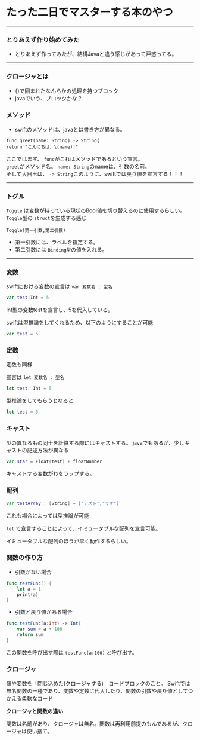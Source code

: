 # たった二日でマスターする本のやつ

---

### とりあえず作り始めてみた

- とりあえず作ってみたが、結構Javaと違う感じがあって戸惑ってる。

---

### クロージャとは

- {}で囲まれたなんらかの処理を持つブロック
- javaでいう、ブロックかな？

### メソッド

- swiftのメソッドは、javaとは書き方が異なる。
```
func greet(name: String) -> String{
return "こんにちは、\(name)!"
```
ここではまず、 `func`がこれはメソッドであるという宣言。   
`greet`がメソッド名。 `name: String`のnameは、引数の名前。   
そして大目玉は、 `-> String`このように、swiftでは戻り値を宣言する！！！

---

### トグル

`Toggle` は変数が持っている現状のBool値を切り替えるのに使用するらしい。
`Toggle`型の `struct`を生成する感じ
```
Toggle(第一引数,第二引数)
```
- 第一引数には、ラベルを指定する。
- 第二引数には `Binding型`の値を入れる。

--- 

### 変数

swiftにおける変数の宣言は `var 変数名 : 型名`

```swift
var test:Int = 5
```

Int型の変数testを宣言し、5を代入している。

swiftは型推論をしてくれるため、以下のようにすることが可能

```swift
var test = 5
```

### 定数

定数も同様

宣言は `let 変数名 : 型名`

```swift
let test: Int = 5
```

型推論をしてもらうとなると

```swift
let test = 5
```

### キャスト

型の異なるもの同士を計算する際にはキャストする。
javaでもあるが、少しキャストの記述方法が異なる

```swift
var star = Float(test) + floatNumber
```

キャストする変数がわをラップする。

### 配列

```swift
var testArray : [String] = ["テスト","です"]
```

これも場合によっては型推論が可能

`let` で宣言することによって、イミュータブルな配列を宣言可能。

イミュータブルな配列のほうが早く動作するらしい。

### 関数の作り方

- 引数がない場合

```swift
func testFunc() {
	let a = 1
	print(a)
}
```

- 引数と戻り値がある場合

```swift
func testFunc(a:Int) -> Int{
	var sum = a + 100
	return sum
}
```

この関数を呼び出す際は `testFunc(a:100)` と呼び出す。

### クロージャ

値や変数を「閉じ込めた(クロージャする)」コードブロックのこと。
Swiftでは無名関数の一種であり、変数や定数に代入したり、関数の引数や戻り値としてつかえる柔軟なコード

**クロージャと関数の違い**

関数は名前があり、クロージャは無名。関数は再利用前提のもんであるが、クロージャは使い捨て。

